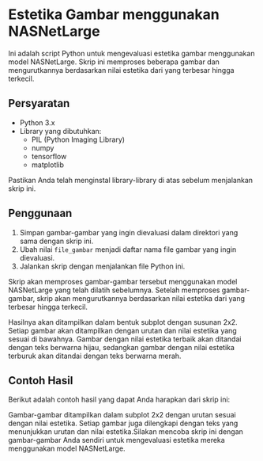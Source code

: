 # Estetika Gambar menggunakan NASNetLarge

Ini adalah script Python untuk mengevaluasi estetika gambar menggunakan model NASNetLarge. Skrip ini memproses beberapa gambar dan mengurutkannya berdasarkan nilai estetika dari yang terbesar hingga terkecil.

## Persyaratan
- Python 3.x
- Library yang dibutuhkan:
  - PIL (Python Imaging Library)
  - numpy
  - tensorflow
  - matplotlib

Pastikan Anda telah menginstal library-library di atas sebelum menjalankan skrip ini.

## Penggunaan
1. Simpan gambar-gambar yang ingin dievaluasi dalam direktori yang sama dengan skrip ini.
2. Ubah nilai `file_gambar` menjadi daftar nama file gambar yang ingin dievaluasi.
3. Jalankan skrip dengan menjalankan file Python ini.

Skrip akan memproses gambar-gambar tersebut menggunakan model NASNetLarge yang telah dilatih sebelumnya. Setelah memproses gambar-gambar, skrip akan mengurutkannya berdasarkan nilai estetika dari yang terbesar hingga terkecil.

Hasilnya akan ditampilkan dalam bentuk subplot dengan susunan 2x2. Setiap gambar akan ditampilkan dengan urutan dan nilai estetika yang sesuai di bawahnya. Gambar dengan nilai estetika terbaik akan ditandai dengan teks berwarna hijau, sedangkan gambar dengan nilai estetika terburuk akan ditandai dengan teks berwarna merah.

## Contoh Hasil
Berikut adalah contoh hasil yang dapat Anda harapkan dari skrip ini:

Gambar-gambar ditampilkan dalam subplot 2x2 dengan urutan sesuai dengan nilai estetika. Setiap gambar juga dilengkapi dengan teks yang menunjukkan urutan dan nilai estetika.Silakan mencoba skrip ini dengan gambar-gambar Anda sendiri untuk mengevaluasi estetika mereka menggunakan model NASNetLarge.
